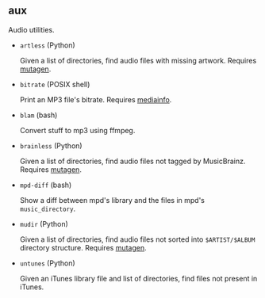 aux
---

Audio utilities.

* `artless` (Python)

  Given a list of directories, find audio files with missing artwork.
  Requires [mutagen](https://code.google.com/p/mutagen/).

* `bitrate` (POSIX shell)

  Print an MP3 file's bitrate. Requires [mediainfo](https://mediaarea.net/en/MediaInfo).

* `blam` (bash)

  Convert stuff to mp3 using ffmpeg.

* `brainless` (Python)

  Given a list of directories, find audio files not tagged by
  MusicBrainz. Requires [mutagen](https://code.google.com/p/mutagen/).

* `mpd-diff` (bash)

  Show a diff between mpd's library and the files in mpd's
  `music_directory`.

* `mudir` (Python)

  Given a list of directories, find audio files not sorted into
  `$ARTIST/$ALBUM` directory structure. Requires [mutagen](https://code.google.com/p/mutagen/).

* `untunes` (Python)

  Given an iTunes library file and list of directories, find files not
  present in iTunes.
